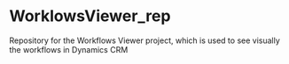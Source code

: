 # WorklowsViewer_rep
Repository for the Workflows Viewer project, which is used to see visually the workflows in Dynamics CRM
